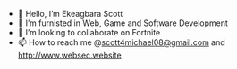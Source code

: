 - 👋 Hello, I’m Ekeagbara Scott
- 👀 I’m furnisted in Web, Game and Software Development 
- 💞️ I’m looking to collaborate on Fortnite
- 📫 How to reach me @scott4michael08@gmail.com and http://www.websec.website

<!---
WebsecDeveloper/WebsecDeveloper is a ✨ special ✨ repository because its `README.md` (this file) appears on your GitHub profile.
You can click the Preview link to take a look at your changes.
--->
